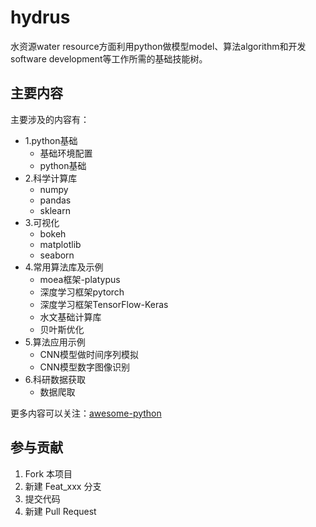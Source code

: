 # hydrus

水资源water resource方面利用python做模型model、算法algorithm和开发software development等工作所需的基础技能树。

## 主要内容

主要涉及的内容有：

- 1.python基础
    - 基础环境配置
    - python基础
- 2.科学计算库
    - numpy
    - pandas
    - sklearn
- 3.可视化
    - bokeh
    - matplotlib
    - seaborn
- 4.常用算法库及示例
    - moea框架-platypus
    - 深度学习框架pytorch
    - 深度学习框架TensorFlow-Keras
    - 水文基础计算库
    - 贝叶斯优化
- 5.算法应用示例
    - CNN模型做时间序列模拟
    - CNN模型数字图像识别
- 6.科研数据获取
    - 数据爬取

更多内容可以关注：[awesome-python](https://github.com/vinta/awesome-python)

## 参与贡献

1. Fork 本项目
2. 新建 Feat_xxx 分支
3. 提交代码
4. 新建 Pull Request
